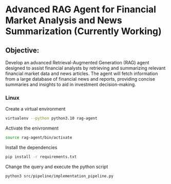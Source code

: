 # Advanced RAG Agent for Financial Market Analysis and News Summarization (Currently Working)
## Objective:
Develop an advanced Retrieval-Augmented Generation (RAG) agent designed to assist financial analysts by retrieving and summarizing relevant financial market data and news articles. The agent will fetch information from a large database of financial news and reports, providing concise summaries and insights to aid in investment decision-making.







### Linux
Create a virtual environment
```sh
virtualenv --python python3.10 rag-agent
```

Activate the enivronment
```sh
source rag-agent/bin/activate
```

Install the dependencies
```sh
pip install -r requirements.txt
```

Change the query and execute the python script
```sh
python3 src/pipeline/implementation_pipeline.py
```



 